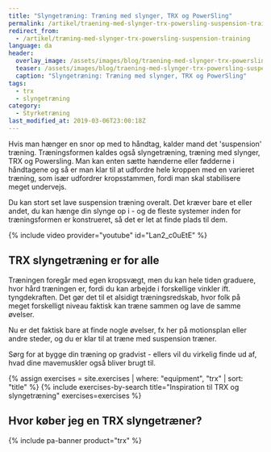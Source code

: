 ```yaml
---
title: "Slyngetræning: Træning med slynger, TRX og PowerSling"
permalink: /artikel/traening-med-slynger-trx-powersling-suspension-training
redirect_from:
  - /artikel/træning-med-slynger-trx-powersling-suspension-training
language: da
header:
  overlay_image: /assets/images/blog/traening-med-slynger-trx-powersling-suspension-training.jpg
  teaser: /assets/images/blog/traening-med-slynger-trx-powersling-suspension-training.jpg
  caption: "Slyngetræning: Træning med slynger, TRX og PowerSling"
tags:
  - trx
  - slyngetræning
category:
  - Styrketræning
last_modified_at: 2019-03-06T23:00:18Z
---
```


Hvis man hænger en snor op med to håndtag, kalder mand det 'suspension' træning. Træningsformen kaldes også slyngetræning, træning med slynger, TRX og Powersling. Man kan enten sætte hænderne eller fødderne i håndtagene og så er man klar til at udfordre hele kroppen med en varieret træning, som især udfordrer kropsstammen, fordi man skal stabilisere meget undervejs.

Du kan stort set lave suspension træning overalt. Det kræver bare et eller andet, du kan hænge din slynge op i - og de fleste systemer inden for træningsformen er konstrueret, så det er let at finde plads til dem.

{% include video provider="youtube" id="Lan2_c0uEtE" %}

## TRX slyngetræning er for alle

Træningen foregår med egen kropsvægt, men du kan hele tiden graduere, hvor hård træningen er, fordi du kan arbejde i forskellige vinkler ift. tyngdekraften. Det gør det til et alsidigt træningsredskab, hvor folk på meget forskelligt niveau faktisk kan træne sammen og lave de samme øvelser.

Nu er det faktisk bare at finde nogle øvelser, fx her på motionsplan eller andre steder, og du er klar til at træne med suspension træner.

Sørg for at bygge din træning op gradvist - ellers vil du virkelig finde ud af, hvad dine mavemuskler også bliver brugt til.

{% assign exercises = site.exercises | where: "equipment", "trx" | sort: "title" %}
{% include exercises-by-search title="Inspiration til TRX og slyngetræning" exercises=exercises %}

## Hvor køber jeg en TRX slyngetræner?

{% include pa-banner product="trx" %}
